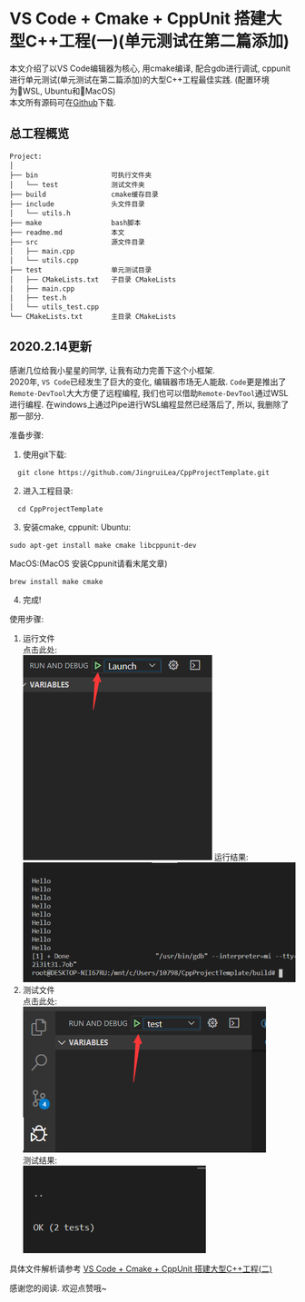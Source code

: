 # VS Code + Cmake + CppUnit 搭建大型C++工程(一)(单元测试在第二篇添加)

本文介绍了以VS Code编辑器为核心, 用cmake编译, 配合gdb进行调试, cppunit进行单元测试(单元测试在第二篇添加)的大型C++工程最佳实践. (配置环境为WSL, Ubuntu和MacOS)  
本文所有源码可在[Github](https://github.com/1079805974/CppProjectTemplate)下载.
## 总工程概览
```text
Project:
│ 
├── bin                  可执行文件夹 
│   └── test             测试文件夹
├── build                cmake缓存目录 
├── include              头文件目录
│   └── utils.h
├── make                 bash脚本
├── readme.md            本文
├── src                  源文件目录
│   ├── main.cpp     
│   └── utils.cpp    
├── test                 单元测试目录
│   ├── CMakeLists.txt   子目录 CMakeLists
│   ├── main.cpp
│   ├── test.h
│   └── utils_test.cpp
└── CMakeLists.txt       主目录 CMakeLists
```

## 2020.2.14更新
感谢几位给我小星星的同学, 让我有动力完善下这个小框架.  
2020年, `VS Code`已经发生了巨大的变化, 编辑器市场无人能敌. `Code`更是推出了`Remote-DevTool`大大方便了远程编程, 我们也可以借助`Remote-DevTool`通过WSL进行编程.
在windows上通过Pipe进行WSL编程显然已经落后了, 所以, 我删除了那一部分.

准备步骤:
1. 使用git下载:
```
  git clone https://github.com/JingruiLea/CppProjectTemplate.git
```
2. 进入工程目录:
```
  cd CppProjectTemplate
```
3. 安装cmake, cppunit:
Ubuntu:
```
sudo apt-get install make cmake libcppunit-dev
```
MacOS:(MacOS 安装Cppunit请看末尾文章)
```
brew install make cmake
```
4. 完成!

使用步骤:
1. 运行文件  
点击此处:  
![PIC1](./pics/run.png)
运行结果:
![PIC1](./pics/run_result.png)
2. 测试文件  
点击此处:  
![PIC1](./pics/test.png)  
测试结果:  
![PIC1](./pics/test_result.png)  

具体文件解析请参考 <a target="_blank" href="https://zhuanlan.zhihu.com/p/45529097">VS Code + Cmake + CppUnit 搭建大型C++工程(二)</a>

感谢您的阅读. 欢迎点赞哦~
